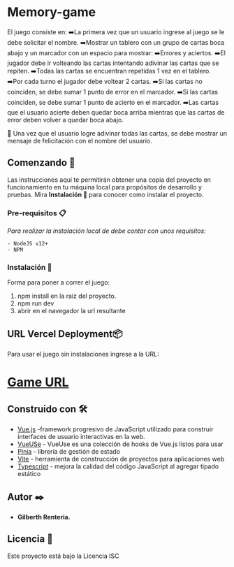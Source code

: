 # Memory-game
El juego consiste en:
➡️La primera vez que un usuario ingrese al juego se le debe solicitar el nombre.
➡️Mostrar un tablero con un grupo de cartas boca abajo y un marcador con un espacio para mostrar: 
➡️Errores y aciertos.
➡️El jugador debe ir volteando las cartas intentando adivinar las cartas que se repiten.
➡️Todas las cartas se encuentran repetidas 1 vez en el tablero.
➡️Por cada turno el jugador debe voltear 2 cartas.
➡️Si las cartas no coinciden, se debe sumar 1 punto de error en el marcador.
➡️Si las cartas coinciden, se debe sumar 1 punto de acierto en el marcador.
➡️Las cartas que el usuario acierte deben quedar boca arriba mientras que las cartas de error deben volver a quedar boca abajo.

🎊 Una vez que el usuario logre adivinar todas las cartas, se debe mostrar un mensaje de felicitación con el nombre del usuario.

## Comenzando 🚀
Las instrucciones aquí te permitirán obtener una copia del proyecto en funcionamiento en tu máquina local para propósitos de desarrollo y pruebas.
Mira **Instalación 🔧** para conocer como instalar el proyecto.

### Pre-requisitos 📋
_Para realizar la instalación local de debe contar con unos requisitos:_
```
- NodeJS v12+
- NPM
```

### Instalación 🔧
Forma para poner a correr el juego:
1. npm install en la raiz del proyecto.
2. npm run dev
3. abrir en el navegador la url resultante

## URL Vercel Deployment📦
Para usar el juego sin instalaciones ingrese a la URL:
# [Game URL](https://memory-game-nine-peach.vercel.app/)


## Construido con 🛠️
* [Vue.js](https://vuejs.org/) -framework progresivo de JavaScript utilizado para construir interfaces de usuario interactivas en la web.
* [VueUSe](https://vueuse.org/) - VueUse es una colección de hooks de Vue.js listos para usar 
* [Pinia](https://pinia.vuejs.org/) -  librería de gestión de estado
* [Vite](https://vitejs.dev/) - herramienta de construcción de proyectos para aplicaciones web
* [Typescript](https://www.typescriptlang.org/) -  mejora la calidad del código JavaScript al agregar tipado estático


## Autor ✒️

* **Gilberth Renteria.**

## Licencia 📄

Este proyecto está bajo la Licencia ISC
